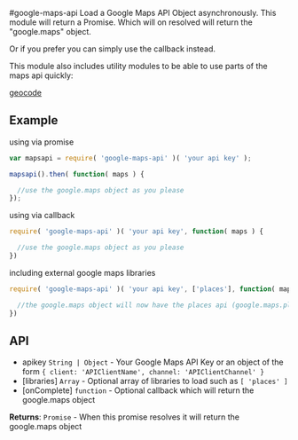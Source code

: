 <a name="module_google-maps-api"></a>
#google-maps-api
<a name="exp_module_google-maps-api"></a>
Load a Google Maps API Object asynchronously. This module will return a Promise.
Which will on resolved will return the "google.maps" object.

Or if you prefer you can simply use the callback instead.

This module also includes utility modules to be able to use parts of the maps api quickly:

[geocode](geocode/)

## Example 

using via promise
```javascript
var mapsapi = require( 'google-maps-api' )( 'your api key' );

mapsapi().then( function( maps ) {

  //use the google.maps object as you please
});
```

using via callback
```javascript
require( 'google-maps-api' )( 'your api key', function( maps ) {

  //use the google.maps object as you please
})
```
including external google maps libraries
```javascript
require( 'google-maps-api' )( 'your api key', ['places'], function( maps ) {

  //the google.maps object will now have the places api (google.maps.places)
})
```


## API

- apikey `String | Object` - Your Google Maps API Key or an object of the form `{ client: 'APIClientName', channel: 'APIClientChannel' }`
- \[libraries\] `Array` -  Optional array of libraries to load such as `[ 'places' ]`
- \[onComplete\] `function` - Optional callback which will return the google.maps object

**Returns**: `Promise` - When this promise resolves it will return the google.maps object